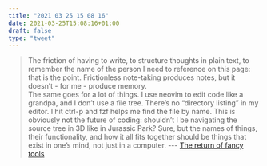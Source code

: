 ```yaml
---
title: "2021 03 25 15 08 16"
date: 2021-03-25T15:08:16+01:00
draft: false
type: "tweet"
---
```

> The friction of having to write, to structure thoughts in plain text, to remember the name of the person I need to reference on this page: that is the point. Frictionless note-taking produces notes, but it doesn’t - for me - produce memory.<br>
> The same goes for a lot of things. I use neovim to edit code like a grandpa, and I don’t use a file tree. There’s no “directory listing” in my editor. I hit ctrl-p and fzf helps me find the file by name. This is obviously not the future of coding: shouldn’t I be navigating the source tree in 3D like in Jurassic Park? Sure, but the names of things, their functionality, and how it all fits together should be things that exist in one’s mind, not just in a computer. --- [The return of fancy tools](https://macwright.com/2021/03/16/return-of-fancy-tools.html)
